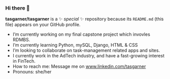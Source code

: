 ### Hi there 👋

**tasgarner/tasgarner** is a ✨ _special_ ✨ repository because its `README.md` (this file) appears on your GitHub profile.

-  I’m currently working on my final capstone project which invovles RDMBS.
-  I’m currently learning Python, mySQL, Django, HTML & CSS
-  I’m looking to collaborate on task-management related apps and sites.
-  I currently work in the AdTech industry, and have a fast-growing interest in FinTech.
-  How to reach me: Message me on www.linkedin.com/tasgarner
-  Pronouns: she/her

